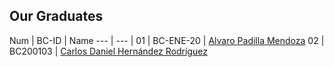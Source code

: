 ## Our Graduates

Num | BC-ID | Name 
--- | --- |
01 | BC-ENE-20 | <a href="img/resume.html">Alvaro Padilla Mendoza</a>
02 | BC200103 | [Carlos Daniel Hernández Rodríguez](class/bc-ene-20/BC200103.pdf)


